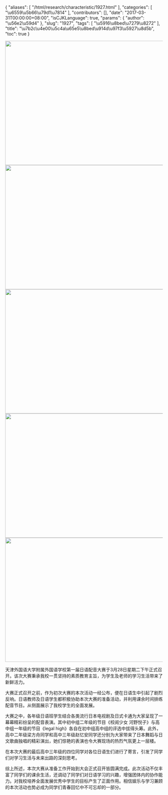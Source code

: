 {
    "aliases": [
        "/html/research/characteristic/1927.html"
    ],
    "categories": [
        "\u6559\u5b66\u79d1\u7814"
    ],
    "contributors": [],
    "date": "2017-03-31T00:00:00+08:00",
    "isCJKLanguage": true,
    "params": {
        "author": "\u56e2\u59d4"
    },
    "slug": "1927",
    "tags": [
        "\u5916\u8bed\u7279\u8272"
    ],
    "title": "\u7b2c\u4e00\u5c4a\u65e5\u8bed\u914d\u97f3\u5927\u8d5b",
    "toc": true
}


<img
    src="https://cdn.tfls.online/mirror/full/13a9557d981922a191343e3bee9f7fe90878777b.jpg"
    style="display:block;margin-left:auto;margin-right:auto;"
    decoding="async"
    fetchpriority="auto"
    loading="lazy"
    height="397"
    width="600"
/>
<img
    src="https://cdn.tfls.online/mirror/full/7b47c0b5c2a9405abf8d0677e21b3d4df5afc3af.jpg"
    style="display:block;margin-left:auto;margin-right:auto;"
    decoding="async"
    fetchpriority="auto"
    loading="lazy"
    height="397"
    width="600"
/>
<img
    src="https://cdn.tfls.online/mirror/full/8bdeddeac89c52b7b65f40c2cce2be20e8089c51.jpg"
    style="display:block;margin-left:auto;margin-right:auto;"
    decoding="async"
    fetchpriority="auto"
    loading="lazy"
    height="397"
    width="600"
/>
<img
    src="https://cdn.tfls.online/mirror/full/bd965d8e36d810675294c3df7c44e0d944b6b445.jpg"
    style="display:block;margin-left:auto;margin-right:auto;"
    decoding="async"
    fetchpriority="auto"
    loading="lazy"
    height="397"
    width="600"
/>
<img
    src="https://cdn.tfls.online/mirror/full/2522770c533fe2b207e22845d3f8a1483fae4b4d.jpg"
    style="display:block;margin-left:auto;margin-right:auto;"
    decoding="async"
    fetchpriority="auto"
    loading="lazy"
    height="397"
    width="600"
/>




  





天津外国语大学附属外国语学校第一届日语配音大赛于3月28日星期二下午正式召开。该次大赛秉承我校一贯坚持的素质教育主旨，为学生及老师的学习生活带来了新鲜活力。




大赛正式召开之前，作为初次大赛的本次活动一经公布，便在日语生中引起了剧烈反响。日语教师及日语学生都积极协助本次大赛的准备活动，并利用课余时间排练配音节目。从侧面展示了我校学生的全面发展。




大赛之中，各年级日语班学生结合各类流行日本电视剧及日式卡通为大家呈现了一幕幕精彩纷呈的配音表演。其中初中组二年级的节目《校阅少女 河野悦子》与高中组一年级的节目《legal high》各自在初中组高中组的评选中拔得头筹。此外，高中二年级梁方舟同学和高中三年级赵忆安同学还分别为大家带来了日本舞蹈与日文歌曲独唱的精彩演出，她们惊艳的表演也令大赛现场的热烈气氛更上一层楼。




在本次大赛的最后高中三年级的四位同学对各位日语生们进行了寄言，引发了同学们对学习生活与未来出路的深刻思考。




综上所述，本次大赛从准备工作开始到大会正式召开皆圆满完成。此次活动不仅丰富了同学们的课余生活，还调动了同学们对日语学习的兴趣，增强团体内的协作能力。对我校培养全面发展优秀中学生的目标产生了正面作用。相信娱乐与学习兼顾的本次活动也势必成为同学们青春回忆中不可忘却的一部分。




  



